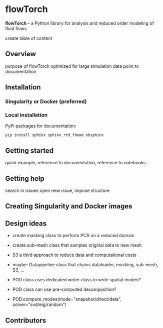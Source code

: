 # flowTorch

**flowTorch** - a Python library for analysis and reduced order modeling of fluid flows

create table of content

## Overview

purpose of flowTorch
optimized for large simulation data
point to documentation


## Installation

### Singularity or Docker (preferred)

### Local installation

PyPi packages for documentation:
```
pip install sphinx sphinx_rtd_theme nbsphinx
```
## Getting started

quick example, reference to documentation, reference to notebooks

## Getting help

search in issues
open new issue, impose structure

## Creating Singularity and Docker images

## Design ideas

- create masking class to perform PCA on a reduced domain
- create sub-mesh class that samples original data to new mesh
- S3 a third approach to reduce data and computational costs
- maybe: Datapipeline class that chains dataloader, masking, sub-mesh, S3, ...

- POD class uses dedicated writer class to write spatial modes?
- POD class can use pre-computed decomposition?
- POD.compute_modes(mode="snapshot/direct/data", solver="svd/eig/random")

## Contributors


